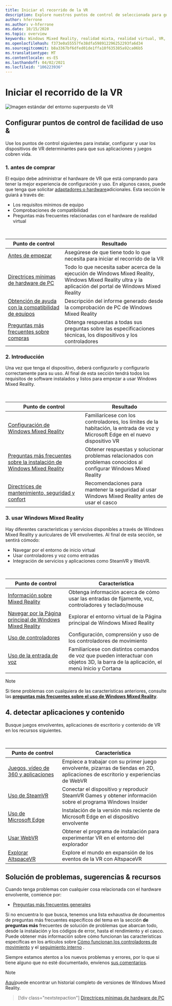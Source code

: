```yaml
---
title: Iniciar el recorrido de la VR
description: Explore nuestros puntos de control de seleccionada para guiar a los nuevos usuarios de dispositivos a través de la configuración y el uso de sus dispositivos de VR.
author: hferrone
ms.author: v-hferrone
ms.date: 10/15/2020
ms.topic: overview
keywords: Windows Mixed Reality, realidad mixta, realidad virtual, VR, MR,
ms.openlocfilehash: f373e0a55557fe38dfa598912296252293fa6d34
ms.sourcegitcommit: b8a3367bf6dfed01de1ffa10f635385a92ca06b5
ms.translationtype: MT
ms.contentlocale: es-ES
ms.lasthandoff: 04/02/2021
ms.locfileid: "106223936"
---
```

# <a name="start-your-vr-journey"></a>Iniciar el recorrido de la VR

![Imagen estándar del entorno superpuesto de VR](images/mr-win32-slates-pinspanel.png)

## <a name="setup--usability-checkpoints"></a>Configurar puntos de control de facilidad de uso &

Use los puntos de control siguientes para instalar, configurar y usar los dispositivos de VR determinantes para que sus aplicaciones y juegos cobren vida.

### <a name="1-before-you-buy"></a>1. antes de comprar

El equipo debe administrar el hardware de VR que está comprando para tener la mejor experiencia de configuración y uso. En algunos casos, puede que tenga que solicitar [adaptadores o hardware](recommended-adapters-for-windows-mixed-reality-capable-pcs.md)adicionales. Esta sección le guiará a través de:

* Los requisitos mínimos de equipo
* Comprobaciones de compatibilidad
* Preguntas más frecuentes relacionadas con el hardware de realidad virtual

<br>

|  Punto de control  |  Resultado  |
| --- | --- |
| [Antes de empezar](before-you-start.md) | Asegúrese de que tiene todo lo que necesita para iniciar el recorrido de la VR |
| [Directrices mínimas de hardware de PC](windows-mixed-reality-minimum-pc-hardware-compatibility-guidelines.md) | Todo lo que necesita saber acerca de la ejecución de Windows Mixed Reality, Windows Mixed Reality ultra y la aplicación del portal de Windows Mixed Reality |
| [Obtención de ayuda con la compatibilidad de equipos](get-help-with-pc-compatibility.md) | Descripción del informe generado desde la comprobación de PC de Windows Mixed Reality |
| [Preguntas más frecuentes sobre compras](before-you-buy-faqs.md) | Obtenga respuestas a todas sus preguntas sobre las especificaciones técnicas, los dispositivos y los controladores |

### <a name="2-getting-started"></a>2. Introducción

Una vez que tenga el dispositivo, deberá configurarlo y configurarlo correctamente para su uso. Al final de esta sección tendrá todos los requisitos de software instalados y listos para empezar a usar Windows Mixed Reality.

<br>

|  Punto de control  |  Resultado  |
| --- | --- |
| [Configuración de Windows Mixed Reality](set-up-windows-mixed-reality.md) | Familiarícese con los controladores, los límites de la habitación, la entrada de voz y Microsoft Edge en el nuevo dispositivo VR |
| [Preguntas más frecuentes sobre la instalación de Windows Mixed Reality](wmr-setup-faq.md) | Obtener respuestas y solucionar problemas relacionados con problemas conocidos al configurar Windows Mixed Reality |
| [Directrices de mantenimiento, seguridad y confort](wmr-health-safety-comfort.md) | Recomendaciones para mantener la seguridad al usar Windows Mixed Reality antes de usar el casco  |

### <a name="3-using-windows-mixed-reality"></a>3. usar Windows Mixed Reality

Hay diferentes características y servicios disponibles a través de Windows Mixed Reality y auriculares de VR envolventes. Al final de esta sección, se sentirá cómodo:

* Navegar por el entorno de inicio virtual
* Usar controladores y voz como entradas
* Integración de servicios y aplicaciones como SteamVR y WebVR.

<br>

|  Punto de control  |  Característica  |
| --- | --- |
| [Información sobre Mixed Reality](learn-mixed-reality.md) | Obtenga información acerca de cómo usar las entradas de fijamente, voz, controladores y teclado/mouse |
| [Navegar por la Página principal de Windows Mixed Reality](your-mixed-reality-home.md) | Explorar el entorno virtual de la Página principal de Windows Mixed Reality  |
| [Uso de controladores](controllers-in-wmr.md) | Configuración, comprensión y uso de los controladores de movimiento |
| [Uso de la entrada de voz](using-speech-in-wmr.md) | Familiarícese con distintos comandos de voz que pueden interactuar con objetos 3D, la barra de la aplicación, el menú Inicio y Cortana |

> [!NOTE]
> Si tiene problemas con cualquiera de las características anteriores, consulte las **[preguntas más frecuentes sobre el uso de Windows Mixed Reality](using-wmr-faq.md)**.

## <a name="4-discover-apps-and-content"></a>4. detectar aplicaciones y contenido

Busque juegos envolventes, aplicaciones de escritorio y contenido de VR en los recursos siguientes. 

<br>

|  Punto de control  |  Característica  |
| --- | --- |
| [Juegos, vídeo de 360 y aplicaciones](using-games-and-apps-in-windows-mixed-reality.md) | Empiece a trabajar con su primer juego envolvente, pizarras de tiendas en 2D, aplicaciones de escritorio y experiencias de WebVR |
| [Uso de SteamVR](using-steamvr-with-windows-mixed-reality.md) | Conectar el dispositivo y reproducir SteamVR Games y obtener información sobre el programa Windows Insider |
| [Uso de Microsoft Edge](using-microsoft-edge.md) | Instalación de la versión más reciente de Microsoft Edge en el dispositivo envolvente |
| [Usar WebVR](webvr.md) | Obtener el programa de instalación para experimentar VR en el entorno del explorador |
| [Explorar AltspaceVR](https://docs.microsoft.com/windows/mixed-reality/altspace-vr/journey) | Explore el mundo en expansión de los eventos de la VR con AltspaceVR |

## <a name="troubleshooting-tips--resources"></a>Solución de problemas, sugerencias & recursos

Cuando tenga problemas con cualquier cosa relacionada con el hardware envolvente, comience por:
 
* [Preguntas más frecuentes generales](troubleshooting-windows-mixed-reality.md) 

Si no encuentra lo que busca, tenemos una lista exhaustiva de documentos de preguntas más frecuentes específicos del tema en la sección **de preguntas más** frecuentes de solución de problemas que abarcan todo, desde la instalación y los códigos de error, hasta el rendimiento y el casco. Puede obtener más información sobre cómo funcionan las características específicas en los artículos sobre [Cómo funcionan los controladores de movimiento](controllers-in-wmr.md) y el [seguimiento interno](tracking-system.md) .

Siempre estamos atentos a los nuevos problemas y errores, por lo que si tiene alguno que no esté documentado, envíenos [sus comentarios](filing-feedback.md).

> [!NOTE]
> [Aquí](mixed-reality-software.md)puede encontrar un historial completo de versiones de Windows Mixed Reality.

> [!div class="nextstepaction"]
> [Directrices mínimas de hardware de PC](windows-mixed-reality-minimum-pc-hardware-compatibility-guidelines.md)

<br>
